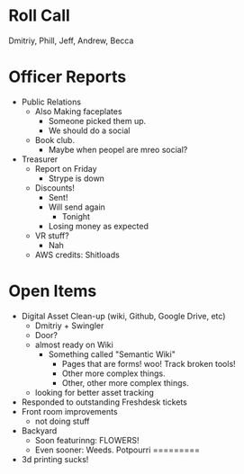 Roll Call
=========
Dmitriy, Phill, Jeff, Andrew, Becca
  
Officer Reports
===============
- Public Relations  
  - Also Making faceplates
    - Someone picked them up.
    - We should do a social
  - Book club. 
    - Maybe when peopel are mreo social?
- Treasurer
  - Report on Friday
    - Strype is down
  - Discounts!
    - Sent!
    - Will send again
      - Tonight
    - Losing money as expected
  - VR stuff?
    - Nah
  - AWS credits: Shitloads
    
Open Items
==========
- Digital Asset Clean-up (wiki, Github, Google Drive, etc)
  - Dmitriy + Swingler
  - Door?
  - almost ready on Wiki
    - Something called "Semantic Wiki"
      - Pages that are forms! woo! Track broken tools!
      - Other more complex things.
      - Other, other more complex things.
  - looking for better asset tracking
- Responded to outstanding Freshdesk tickets
- Front room improvements
  - not doing stuff
- Backyard
  - Soon featurinng: FLOWERS!
  - Even sooner: Weeds.
Potpourri
=========
- 3d printing sucks!
